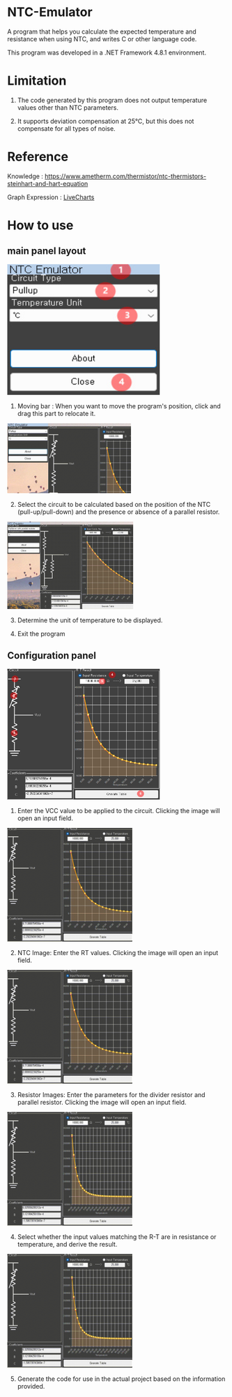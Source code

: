 # NTC-Emulator

A program that helps you calculate the expected temperature and resistance when using NTC, and writes C or other language code.

This program was developed in a .NET Framework 4.8.1 environment.

# Limitation

1. The code generated by this program does not output temperature values ​​other than NTC parameters.

2. It supports deviation compensation at 25℃, but this does not compensate for all types of noise.

# Reference
Knowledge : <https://www.ametherm.com/thermistor/ntc-thermistors-steinhart-and-hart-equation>

Graph Expression : [LiveCharts](https://v0.lvcharts.com/)

# How to use
## main panel layout
<img src="main_panel_layout.jpg" width="350px" height="299px" title="main panel">

1. Moving bar : When you want to move the program's position, click and drag this part to relocate it.

<img src="moving_app.gif" wudth="160px" height="160px">

2. Select the circuit to be calculated based on the position of the NTC (pull-up/pull-down) and the presence or absence of a parallel resistor.

<img src="select_circuit.gif" wudth="200px" height="200px">

3. Determine the unit of temperature to be displayed.

4. Exit the program

## Configuration panel
<img src="config_panel.jpg" width="350px" height="299px" title="configuration panel">

1. Enter the VCC value to be applied to the circuit. Clicking the image will open an input field.

<img src="vcc_input.gif" wudth="260px" height="260px">

2. NTC Image: Enter the RT values. Clicking the image will open an input field.

<img src="ntc_input.gif" wudth="260px" height="260px">

3. Resistor Images: Enter the parameters for the divider resistor and parallel resistor. Clicking the image will open an input field.

<img src="resistor_input.gif" wudth="260px" height="260px">

4. Select whether the input values matching the R-T are in resistance or temperature, and derive the result.

<img src="emulation_ntc.gif" wudth="260px" height="260px">

5. Generate the code for use in the actual project based on the information provided.
